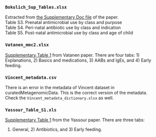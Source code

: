 
### `Bokulich_Sup_Tables.xlsx`
Extracted from [the Supplementary Doc file](https://www.ncbi.nlm.nih.gov/pmc/articles/PMC5308924/bin/NIHMS844505-supplement-Supplemental_Results.docx) of the paper.   
Table S3. Prenatal antimicrobial use by class and purpose   
Table S4. Peri-natal antibiotic use by class and indication   
Table S5. Post-natal antimicrobial use by class and age of child    


### `Vatanen_mmc2.xlsx`
[Supplementary Table 1](https://www.cell.com/cms/10.1016/j.cell.2016.04.007/attachment/a61300b3-0fd7-43b1-acfc-4accd7e538de/mmc2.xlsx) from Vatanen paper. 
There are four tabs: 1) Explanations, 2) Basics and medications, 3) AABs and IgEs, and 4) Early feeding.


### `Vincent_metadata.csv`
There is an error in the metadata of Vincent dataset in curatedMetagenomicData.
This is the correct version of the metadata. 
Check the `Vincent_metadata_dictionary.xlsx` as well.
   

### `Yassour_Table_S1.xls`
[Supplementary Table 1]((https://www.science.org/doi/10.1126/scitranslmed.aad0917?url_ver=Z39.88-2003&rfr_id=ori:rid:crossref.org&rfr_dat=cr_pub%20%200pubmed)) from the Yassour paper. There are three tabs:
1) General, 2) Antibiotics, and 3) Early feeding.

